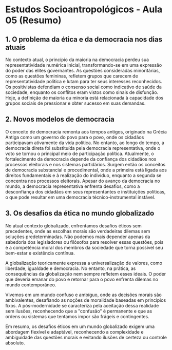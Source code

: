 # Estudos Socioantropológicos - Aula 05 (Resumo)

## 1. O problema da ética e da democracia nos dias atuais
No contexto atual, o princípio da maioria na democracia perdeu sua representatividade numérica inicial, transformando-se em uma expressão do poder das elites governantes. As questões consideradas minoritárias, como as questões femininas, refletem grupos que carecem de representatividade política e lutam para ter seus interesses reconhecidos. Os positivistas defendiam o consenso social como indicativo de saúde da sociedade, enquanto os conflitos eram vistos como sinais de disfunção. Hoje, a definição de maioria ou minoria está relacionada à capacidade dos grupos sociais de pressionar e obter sucesso em suas demandas.

## 2. Novos modelos de democracia
O conceito de democracia remonta aos tempos antigos, originado na Grécia Antiga como um governo do povo para o povo, onde os cidadãos participavam ativamente da vida política. No entanto, ao longo do tempo, a democracia direta foi substituída pela democracia representativa, onde o voto se tornou o principal meio de participação política. Atualmente, o fortalecimento da democracia depende da confiança dos cidadãos nos processos eleitorais e nos sistemas partidários. Surgem então os conceitos de democracia substancial e procedimental, onde a primeira está ligada aos direitos fundamentais e à realização do indivíduo, enquanto a segunda se concentra nos processos eleitorais. Apesar do avanço da democracia no mundo, a democracia representativa enfrenta desafios, como a desconfiança dos cidadãos em seus representantes e instituições políticas, o que pode resultar em uma democracia técnico-instrumental instável.

## 3. Os desafios da ética no mundo globalizado
No atual contexto globalizado, enfrentamos desafios éticos sem precedentes, onde as escolhas morais são verdadeiras dilemas sem soluções predeterminadas. Não podemos mais depender apenas da sabedoria dos legisladores ou filósofos para resolver essas questões, pois é a competência moral dos membros da sociedade que torna possível seu bem-estar e existência contínua.

A globalização teoricamente expressa a universalização de valores, como liberdade, igualdade e democracia. No entanto, na prática, as consequências da globalização nem sempre refletem esses ideais. O poder que deveria emanar do povo e retornar para o povo enfrenta dilemas no mundo contemporâneo.

Vivemos em um mundo confuso e ambíguo, onde as decisões morais são ambivalentes, desafiando as noções de moralidade baseadas em princípios fixos. A pós-modernidade se caracteriza pela aceitação dessa realidade sem ilusões, reconhecendo que a "confusão" é permanente e que as ordens ou sistemas que tentamos impor são frágeis e contingentes.

Em resumo, os desafios éticos em um mundo globalizado exigem uma abordagem flexível e adaptável, reconhecendo a complexidade e ambiguidade das questões morais e evitando ilusões de certeza ou controle absoluto.